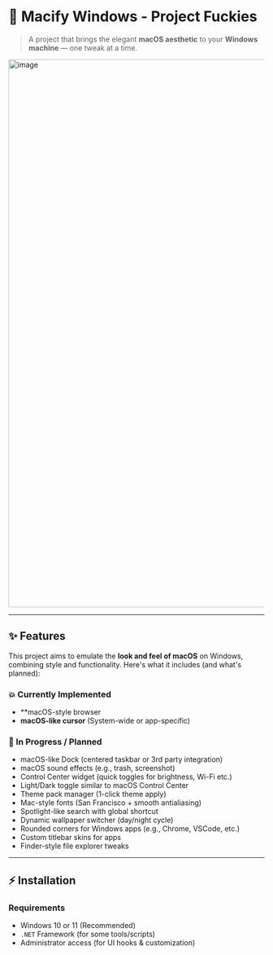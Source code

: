 # 🍏 Macify Windows - Project Fuckies

> A project that brings the elegant **macOS aesthetic** to your **Windows machine** — one tweak at a time.

<img width="1918" height="1076" alt="image" src="https://github.com/user-attachments/assets/f7b134a4-6812-4411-9e6a-ecf617e47101" />


---

## ✨ Features

This project aims to emulate the **look and feel of macOS** on Windows, combining style and functionality. Here's what it includes (and what's planned):

### 💥 Currently Implemented
-  **macOS-style browser
-  **macOS-like cursor** (System-wide or app-specific)


### 🦇 In Progress / Planned
-  macOS-like Dock (centered taskbar or 3rd party integration)
-  macOS sound effects (e.g., trash, screenshot)
-  Control Center widget (quick toggles for brightness, Wi-Fi etc.)
-  Light/Dark toggle similar to macOS Control Center
-  Theme pack manager (1-click theme apply)
-  Mac-style fonts (San Francisco + smooth antialiasing)
-  Spotlight-like search with global shortcut
-  Dynamic wallpaper switcher (day/night cycle)
-  Rounded corners for Windows apps (e.g., Chrome, VSCode, etc.)
-  Custom titlebar skins for apps
-  Finder-style file explorer tweaks

---

## ⚡ Installation

### Requirements
- Windows 10 or 11 (Recommended)
- `.NET` Framework (for some tools/scripts)
- Administrator access (for UI hooks & customization)

